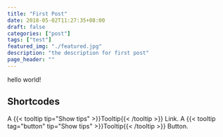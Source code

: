 ```yaml
---
title: "First Post"
date: 2018-05-02T11:27:35+08:00
draft: false
categories: ["post"]
tags: ["test"]
featured_img: "./featured.jpg"
description: "the description for first post"
page_header: ""
---
```


hello world!

## Shortcodes

A {{< tooltip tip="Show tips" >}}Tooltip{{< /tooltip >}} Link. A {{< tooltip tag="button" tip="Show tips" >}}Tooltip{{< /tooltip >}} Button.